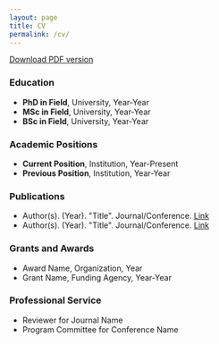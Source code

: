 ```yaml
---
layout: page
title: CV
permalink: /cv/
---
```


[Download PDF version](/assets/docs/cv.pdf)

### Education
- **PhD in Field**, University, Year-Year
- **MSc in Field**, University, Year-Year
- **BSc in Field**, University, Year-Year

### Academic Positions
- **Current Position**, Institution, Year-Present
- **Previous Position**, Institution, Year-Year

### Publications
- Author(s). (Year). "Title". Journal/Conference. [Link](#)
- Author(s). (Year). "Title". Journal/Conference. [Link](#)

### Grants and Awards
- Award Name, Organization, Year
- Grant Name, Funding Agency, Year-Year

### Professional Service
- Reviewer for Journal Name
- Program Committee for Conference Name
